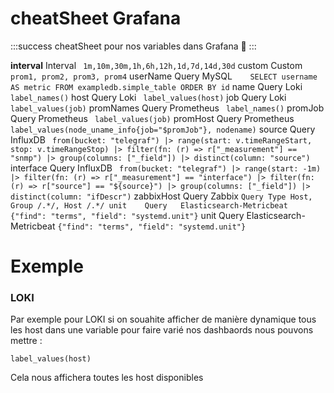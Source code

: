 # cheatSheet  Grafana
:::success
cheatSheet pour nos variables dans Grafana :tada:
:::

**interval**	Interval		``` 1m,10m,30m,1h,6h,12h,1d,7d,14d,30d```
custom	Custom		``` prom1, prom2, prom3, prom4```
userName	Query	MySQL```	SELECT username AS metric FROM exampledb.simple_table ORDER BY id```
name	Query	Loki	``` label_names()```
host	Query	Loki	``` label_values(host)```
job	Query	Loki	``` label_values(job)```
promNames	Query	Prometheus	``` label_names()```
promJob	Query	Prometheus	``` label_values(job)```
promHost	Query	Prometheus	``` label_values(node_uname_info{job="$promJob"}, nodename)```
source	Query	InfluxDB	``` from(bucket: "telegraf")
|> range(start: v.timeRangeStart, stop: v.timeRangeStop)
|> filter(fn: (r) => r["_measurement"] == "snmp")
|> group(columns: ["_field"])
|> distinct(column: "source")```
interface	Query	InfluxDB	``` from(bucket: "telegraf")
|> range(start: -1m)
|> filter(fn: (r) => r["_measurement"] == "interface")
|> filter(fn: (r) => r["source"] == "${source}")
|> group(columns: ["_field"])
|> distinct(column: "ifDescr")```
zabbixHost	Query	Zabbix	```Query Type Host, Group /.*/, Host /.*/
unit	Query	Elasticsearch-Metricbeat	{"find": "terms", "field": "systemd.unit"}```
unit	Query	Elasticsearch-Metricbeat	```{"find": "terms", "field": "systemd.unit"}```

# Exemple

### LOKI

Par exemple pour LOKI si on souahite afficher de manière dynamique tous les host dans une variable pour faire varié nos dashbaords nous pouvons mettre : 

```label_values(host)```

Cela nous affichera toutes les host disponibles 
